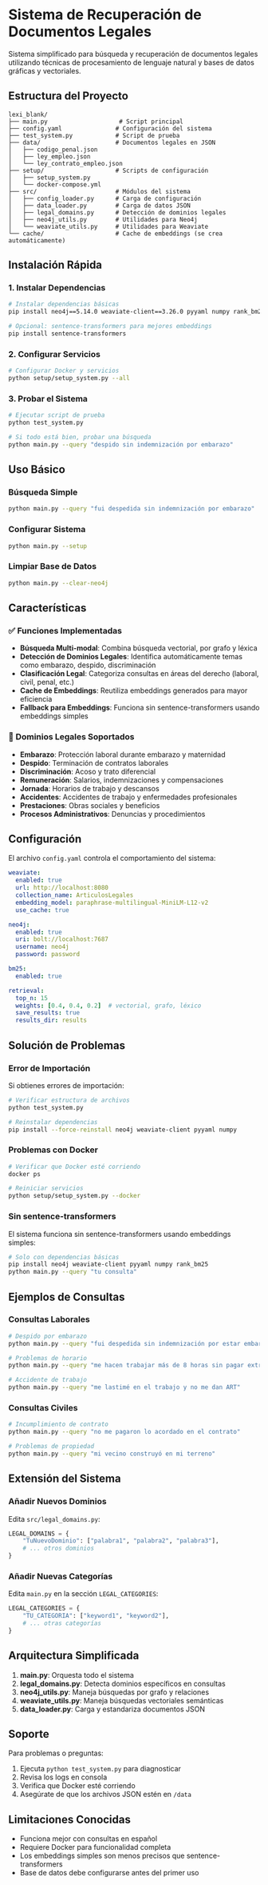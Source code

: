 # Sistema de Recuperación de Documentos Legales

Sistema simplificado para búsqueda y recuperación de documentos legales utilizando técnicas de procesamiento de lenguaje natural y bases de datos gráficas y vectoriales.

## Estructura del Proyecto

```
lexi_blank/
├── main.py                    # Script principal
├── config.yaml               # Configuración del sistema
├── test_system.py            # Script de prueba
├── data/                     # Documentos legales en JSON
│   ├── codigo_penal.json
│   ├── ley_empleo.json
│   └── ley_contrato_empleo.json
├── setup/                    # Scripts de configuración
│   ├── setup_system.py
│   └── docker-compose.yml
├── src/                      # Módulos del sistema
│   ├── config_loader.py      # Carga de configuración
│   ├── data_loader.py        # Carga de datos JSON
│   ├── legal_domains.py      # Detección de dominios legales
│   ├── neo4j_utils.py        # Utilidades para Neo4j
│   └── weaviate_utils.py     # Utilidades para Weaviate
└── cache/                    # Cache de embeddings (se crea automáticamente)
```

## Instalación Rápida

### 1. Instalar Dependencias

```bash
# Instalar dependencias básicas
pip install neo4j==5.14.0 weaviate-client==3.26.0 pyyaml numpy rank_bm25

# Opcional: sentence-transformers para mejores embeddings
pip install sentence-transformers
```

### 2. Configurar Servicios

```bash
# Configurar Docker y servicios
python setup/setup_system.py --all
```

### 3. Probar el Sistema

```bash
# Ejecutar script de prueba
python test_system.py

# Si todo está bien, probar una búsqueda
python main.py --query "despido sin indemnización por embarazo"
```

## Uso Básico

### Búsqueda Simple

```bash
python main.py --query "fui despedida sin indemnización por embarazo"
```

### Configurar Sistema

```bash
python main.py --setup
```

### Limpiar Base de Datos

```bash
python main.py --clear-neo4j
```

## Características

### ✅ Funciones Implementadas

- **Búsqueda Multi-modal**: Combina búsqueda vectorial, por grafo y léxica
- **Detección de Dominios Legales**: Identifica automáticamente temas como embarazo, despido, discriminación
- **Clasificación Legal**: Categoriza consultas en áreas del derecho (laboral, civil, penal, etc.)
- **Cache de Embeddings**: Reutiliza embeddings generados para mayor eficiencia
- **Fallback para Embeddings**: Funciona sin sentence-transformers usando embeddings simples

### 🎯 Dominios Legales Soportados

- **Embarazo**: Protección laboral durante embarazo y maternidad
- **Despido**: Terminación de contratos laborales
- **Discriminación**: Acoso y trato diferencial
- **Remuneración**: Salarios, indemnizaciones y compensaciones
- **Jornada**: Horarios de trabajo y descansos
- **Accidentes**: Accidentes de trabajo y enfermedades profesionales
- **Prestaciones**: Obras sociales y beneficios
- **Procesos Administrativos**: Denuncias y procedimientos

## Configuración

El archivo `config.yaml` controla el comportamiento del sistema:

```yaml
weaviate:
  enabled: true
  url: http://localhost:8080
  collection_name: ArticulosLegales
  embedding_model: paraphrase-multilingual-MiniLM-L12-v2
  use_cache: true

neo4j:
  enabled: true
  uri: bolt://localhost:7687
  username: neo4j
  password: password

bm25:
  enabled: true

retrieval:
  top_n: 15
  weights: [0.4, 0.4, 0.2]  # vectorial, grafo, léxico
  save_results: true
  results_dir: results
```

## Solución de Problemas

### Error de Importación

Si obtienes errores de importación:

```bash
# Verificar estructura de archivos
python test_system.py

# Reinstalar dependencias
pip install --force-reinstall neo4j weaviate-client pyyaml numpy
```

### Problemas con Docker

```bash
# Verificar que Docker esté corriendo
docker ps

# Reiniciar servicios
python setup/setup_system.py --docker
```

### Sin sentence-transformers

El sistema funciona sin sentence-transformers usando embeddings simples:

```bash
# Solo con dependencias básicas
pip install neo4j weaviate-client pyyaml numpy rank_bm25
python main.py --query "tu consulta"
```

## Ejemplos de Consultas

### Consultas Laborales

```bash
# Despido por embarazo
python main.py --query "fui despedida sin indemnización por estar embarazada"

# Problemas de horario
python main.py --query "me hacen trabajar más de 8 horas sin pagar extras"

# Accidente de trabajo
python main.py --query "me lastimé en el trabajo y no me dan ART"
```

### Consultas Civiles

```bash
# Incumplimiento de contrato
python main.py --query "no me pagaron lo acordado en el contrato"

# Problemas de propiedad
python main.py --query "mi vecino construyó en mi terreno"
```

## Extensión del Sistema

### Añadir Nuevos Dominios

Edita `src/legal_domains.py`:

```python
LEGAL_DOMAINS = {
    "TuNuevoDominio": ["palabra1", "palabra2", "palabra3"],
    # ... otros dominios
}
```

### Añadir Nuevas Categorías

Edita `main.py` en la sección `LEGAL_CATEGORIES`:

```python
LEGAL_CATEGORIES = {
    "TU_CATEGORIA": ["keyword1", "keyword2"],
    # ... otras categorías
}
```

## Arquitectura Simplificada

1. **main.py**: Orquesta todo el sistema
2. **legal_domains.py**: Detecta dominios específicos en consultas
3. **neo4j_utils.py**: Maneja búsquedas por grafo y relaciones
4. **weaviate_utils.py**: Maneja búsquedas vectoriales semánticas
5. **data_loader.py**: Carga y estandariza documentos JSON

## Soporte

Para problemas o preguntas:

1. Ejecuta `python test_system.py` para diagnosticar
2. Revisa los logs en consola
3. Verifica que Docker esté corriendo
4. Asegúrate de que los archivos JSON estén en `/data`

## Limitaciones Conocidas

- Funciona mejor con consultas en español
- Requiere Docker para funcionalidad completa
- Los embeddings simples son menos precisos que sentence-transformers
- Base de datos debe configurarse antes del primer uso